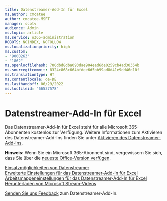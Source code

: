 ```yaml
---
title: Datenstreamer-Add-In für Excel
ms.author: cmcatee
author: cmcatee-MSFT
manager: scotv
audience: Admin
ms.topic: article
ms.service: o365-administration
ROBOTS: NOINDEX, NOFOLLOW
ms.localizationpriority: high
ms.custom:
- "9000263"
- "1862"
ms.openlocfilehash: 700dbd8dba093dae904ead6de0259cb4ad30354b
ms.sourcegitcommit: 8324c868c664bfdee6d5bb99ad8d41e9dd46d10f
ms.translationtype: HT
ms.contentlocale: de-DE
ms.lasthandoff: 06/29/2022
ms.locfileid: "66537578"
---
```

# <a name="data-streamer-add-in-for-excel"></a>Datenstreamer-Add-In für Excel

Das Datenstreamer-Add-In für Excel steht für alle Microsoft 365-Abonnenten kostenlos zur Verfügung. Weitere Informationen zum Aktivieren des Datenstreamer-Add-Ins finden Sie unter [Aktivieren des Datenstreamer-Add-Ins](https://support.microsoft.com/office/enable-the-data-streamer-add-in-70052b28-3b00-41e7-8ab6-8a9f142dffeb).

**Hinweis:** Wenn Sie ein Microsoft 365-Abonnent sind, vergewissern Sie sich, dass Sie über die [neueste Office-Version verfügen](https://support.microsoft.com/en-us/office/install-office-updates-2ab296f3-7f03-43a2-8e50-46de917611c5).

[Einsatzmöglichkeiten von Datenstreamer](https://support.microsoft.com/office/what-is-data-streamer-1d52ffce-261c-4d7b-8017-89e8ee2b806f)  
[Erweiterte Einstellungen für das Datenstreamer-Add-In für Excel](https://support.microsoft.com/office/advanced-settings-for-excel-s-data-streamer-add-in-94cda451-880c-43c7-903c-0212ee188460)  
[Arbeitsmappeneinstellungen für das Datenstreamer-Add-In für Excel](https://support.microsoft.com/office/workbook-settings-for-excel-s-data-streamer-add-in-e9ca60fe-a8ef-4124-8a0a-95df7ba62998)  
[Herunterladen von Microsoft Stream-Videos](https://www.microsoft.com/download/details.aspx?id=56976)

[Senden Sie uns Feedback](https://edusupport.microsoft.com/support?product_id=hacking_STEM&session=9654f308-da1c-4bc2-a6f5-b5faf7a99bbc&auth=1&nf=1&fromAR=1) zum Datenstreamer-Add-In.